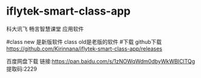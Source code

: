 # iflytek-smart-class-app
科大讯飞 畅言智慧课堂  应用软件

#class new 是新版软件 class old是老版的软件
#下载
github下载
https://github.com/Kirinnana/iflytek-smart-class-app/releases

百度网盘下载
链接:https://pan.baidu.com/s/1zNOWqWdm0dbyWkWBIClTQg 提取码:2229
